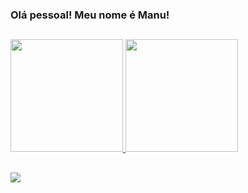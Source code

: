 ### Olá pessoal! Meu nome é Manu!
##

<div>
  <a href="https://github.com/manuellamonteiro">
  <img height="180em" src="https://github-readme-stats.vercel.app/api?username=manuellamonteiro&show_icons=true&theme=chartreuse-dark&include_all_commits=true&count_private=true"/>
  <img height="180em" src="https://github-readme-stats.vercel.app/api/top-langs/?username=manuellamonteiro&layout=compact&langs_count=7&theme=chartreuse-dark"/>
</div>
  
  ##
  
<div>
  <a href= "https://www.linkedin.com/in/manuella-monteiro-6b2b18203/">
  <img src = "https://img.shields.io/badge/LinkedIn-0077B5?style=for-the-badge&logo=linkedin&logoColohite"

 </div>
